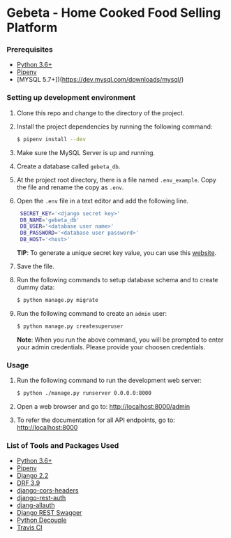 # Gebeta - Home Cooked Food Selling Platform


### Prerequisites
* [Python 3.6+](https://www.python.org/downloads/)
* [Pipenv](https://pipenv.readthedocs.io/en/latest/)
* [MYSQL 5.7+])(https://dev.mysql.com/downloads/mysql/)

### Setting up development environment

1. Clone this repo and change to the directory of the project.
2. Install the project dependencies by running the following command:

   ```bash
   $ pipenv install --dev
   ```
3. Make sure the MySQL Server is up and running.

4. Create a database called `gebeta_db`.

5. At the project root directory, there is a file named `.env_example`. Copy the file and rename the copy as `.env`.

6. Open the `.env` file in a text editor and add the following line.

   ```bash
    SECRET_KEY='<django secret key>'
    DB_NAME='gebeta_db'
    DB_USER='<database user name>'
    DB_PASSWORD='<database user password>'
    DB_HOST='<host>'

   ```

   **TIP**: To generate a unique secret key value, you can use this [website](https://djecrety.ir/).

7. Save the file.

8. Run the following commands to setup database schema and to create dummy data:

    ```bash
    $ python manage.py migrate
    ```

9. Run the following command to create an `admin` user:

    ```bash
    $ python manage.py createsuperuser
    ```

    **Note**: When you run the above command, you will be prompted to enter your admin credentials. Please provide your choosen credentials.


### Usage
1. Run the following command to run the development web server:

    ```bash
    $ python ./manage.py runserver 0.0.0.0:8000
    ```

2. Open a web browser and go to: [http://localhost:8000/admin](http://localhost:8000/admin)

3. To refer the documentation for all API endpoints, go to: [http://localhost:8000](http://localhost:8000)


### List of Tools and Packages Used
* [Python 3.6+](https://www.python.org/downloads/)
* [Pipenv](https://pipenv.readthedocs.io/en/latest/)
* [Django 2.2](https://www.djangoproject.com/download/)
* [DRF 3.9](https://www.django-rest-framework.org/)
* [django-cors-headers](https://pypi.org/project/django-cors-headers/)
* [django-rest-auth](https://django-rest-auth.readthedocs.io/en/latest/installation.html)
* [djang-allauth](https://django-allauth.readthedocs.io/en/latest/installation.html)
* [Django REST Swagger](https://django-rest-swagger.readthedocs.io/en/latest/)
* [Python Decouple](https://github.com/henriquebastos/python-decouple)
* [Travis CI](https://travis-ci.org/)

